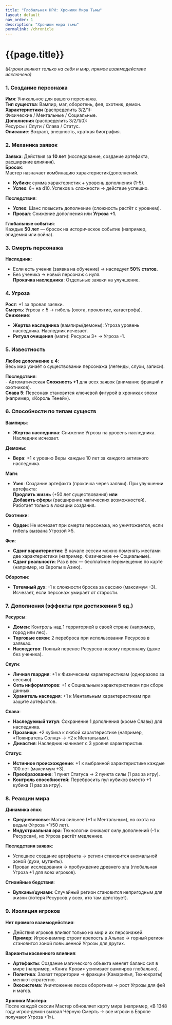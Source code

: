 ```yaml
---
title: "Глобальная НРИ: Хроники Мира Тьмы"
layout: default
nav_order: 1
description: "Хроники мира тьмы"
permalink: /chronicle
---	
```

# {{page.title}}
*(Игроки влияют только на себя и мир, прямое взаимодействие исключено)*  

### 1. Создание персонажа    
**Имя**: Уникальное для вашего персонажа.  
**Тип существа**: Вампир, маг, оборотень, фея, охотник, демон.  
**Характеристики** (распределить 3/2/1):  
  Физические / Ментальные / Социальные.  
**Дополнения** (распределить 3/2/1/0):  
  Ресурсы / Слуги / Слава / Статус.  
**Описание**: Возраст, внешность, краткая биография.  

### 2. Механика заявок    
**Заявка**: Действия за **10 лет** (исследование, создание артефакта, расширение влияния).  
**Бросок**:  
  Мастер назначает комбинацию характеристик/дополнений.  
  - **Кубики**: сумма характеристик + уровень дополнения (1-5).  
  - **Успех**: 6+ на d10. Успехов ≥ сложности → действие успешно.    

**Последствия**:  
  - **Успех**: Шанс повысить дополнение (сложность растёт с уровнем).  
  - **Провал**: Снижение дополнения или **Угроза +1**.  

**Глобальные события**:  
  Каждые **50 лет** — бросок на историческое событие (например, эпидемия или война).  

### 3. Смерть персонажа    
**Наследник**:  
  - Если есть ученик (заявка на обучение) → наследует **50% статов**.  
  - Без ученика → новый персонаж с нуля.  
**Прокачка наследника**: Отдельные заявки на улучшение.  

### 4. Угроза    
**Рост**: +1 за провал заявки.  
**Смерть**: Угроза ≥ 5 → гибель (охота, проклятие, катастрофа).  
**Снижение**:  
  - **Жертва наследника** (вампиры/демоны): Угроза уровень наследника. Наследник исчезает.  
  - **Ритуал очищения** (маги): Ресурсы 3+ → Угроза -1.  

### 5. Известность    
**Любое дополнение ≥ 4**:  
  Весь мир узнаёт о существовании персонажа (легенды, слухи, записи).  

**Последствия**:  
    - Автоматическая **Сложность +1** для всех заявок (внимание фракций и охотников).  
**Слава 5**: Персонаж становится ключевой фигурой в хрониках эпохи (например, «Король Теней»).  


### 6. Способности по типам существ    
**Вампиры**:  
- **Жертва наследника**: Снижение Угрозы на уровень наследника. Наследник исчезает.

**Демоны**:  
- **Вера**: +1 к уровню Веры каждые 10 лет за каждого активного наследника.  

**Маги**:  
- **Узел**: Создание артефакта (прокачка через заявки). При улучшении артефакта:  
    **Продлить жизнь** (+50 лет существования) 
    **или**  
    **Добавить сферы** (расширение магических возможностей).  
    Работает только в локации создания.  

**Охотники**:  
- **Орден**: Не исчезает при смерти персонажа, но уничтожается, если гибель вызвана Угрозой ≥5.  

**Феи**:  
- **Сдвиг характеристик**: В начале сессии можно поменять местами две характеристики (например, Физические ↔ Социальные).  
- **Сдвиг реальности**: Раз в век — бесплатное перемещение по карте (например, из Европы в Азию).  

**Оборотни**:  
- **Тотемный дух**: -1 к сложности броска за сессию (максимум -3). Исчезает, если персонаж умирает от старости.  

### 7. Дополнения (эффекты при достижении 5 ед.)  

**Ресурсы**:  
- **Домен**: Контроль над 1 территорией в своей стране (например, город или лес).  
- **Торговые связи**: 2 переброса при использовании Ресурсов в заявках.  
- **Наследство**: Полный перенос Ресурсов новому персонажу (даже без ученика).  

**Слуги**:  
- **Личная гвардия**: +1 к Физическим характеристикам (одноразово за сессию).  
- **Сеть информаторов**: +1 к Социальным характеристикам при сборе данных.  
- **Хранитель наследия**: +1 к Ментальным характеристикам при защите артефактов.   

**Слава**:  
- **Наследуемый титул**: Сохранение 1 дополнения (кроме Славы) для наследника.  
- **Прозвище**: +2 кубика к любой характеристике (например, «Пожиратель Солнц» → +2 к Ментальным).  
- **Династия**: Наследник начинает с 3 уровня характеристик.  

**Статус**:  
- **Истинное происхождение**: +1 к выбранной характеристике каждые 100 лет (максимум +3).  
- **Преобразование**: 1 пункт Статуса → 2 пункта силы (1 раз за игру).  
- **Контроль способностей**: Перебросить пул кубиков вместо +1 кубика (1 раз за игру).  

### 8. Реакции мира  

**Динамика эпох**:  
- **Средневековье**: Магия сильнее (+1 к Ментальным), но охота на ведьм (Угроза +1/50 лет).  
- **Индустриальная эра**: Технологии снижают силу дополнений (-1 к Ресурсам), но Угроза растёт медленнее.

**Последствия заявок**:  
- Успешное создание артефакта → регион становится аномальной зоной (духи, мутанты).  
- Провал исследования → пробуждение древнего зла (глобальная Угроза +1 для всех игроков).  

**Стихийные бедствия**:  
- **Вулканы/цунами**: Случайный регион становится непригодным для жизни (потеря Ресурсов у всех, кто там действует).  

### 9. Изоляция игроков  

**Нет прямого взаимодействия**:  
 - Действия игроков влияют только на мир и их персонажей.  
 **Пример**: Игрок-вампир строит крепость в Альпах → горный регион становится зоной повышенной Угрозы для других.  

**Варианты косвенного влияния**:  
- **Артефакты**: Создание магического объекта меняет баланс сил в мире (например, «Книга Крови» усиливает вампиров глобально).  
- **Политика**: Захват территории → фракции (Камарилья, Технократы) меняют стратегию.  
- **Экосистема**: Уничтожение лесов оборотнем → рост Угрозы для фей и магов.  

**Хроники Мастера**:  
  После каждой сессии Мастер обновляет карту мира (например, «В 1348 году игрок-демон вызвал Чёрную Смерть → все игроки в Европе получают Угроза +1»).  